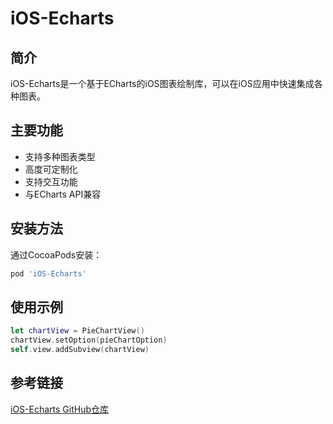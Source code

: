 # iOS-Echarts

## 简介
iOS-Echarts是一个基于ECharts的iOS图表绘制库，可以在iOS应用中快速集成各种图表。

## 主要功能
- 支持多种图表类型
- 高度可定制化
- 支持交互功能
- 与ECharts API兼容

## 安装方法
通过CocoaPods安装：
```ruby
pod 'iOS-Echarts'
```

## 使用示例
```swift
let chartView = PieChartView()
chartView.setOption(pieChartOption)
self.view.addSubview(chartView)
```

## 参考链接
[iOS-Echarts GitHub仓库](https://github.com/Pluto-Y/iOS-Echarts)
